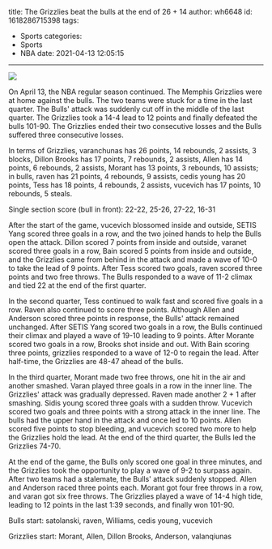title: The Grizzlies beat the bulls at the end of 26 + 14
author: wh6648
id: 1618286715398
tags: 
- Sports
categories: 
- Sports
- NBA
date: 2021-04-13 12:05:15
---
![](https://p6.itc.cn/images01/20210413/39e50b25e0db4942a3b112cf77ad7cbc.jpeg)


On April 13, the NBA regular season continued. The Memphis Grizzlies were at home against the bulls. The two teams were stuck for a time in the last quarter. The Bulls' attack was suddenly cut off in the middle of the last quarter. The Grizzlies took a 14-4 lead to 12 points and finally defeated the bulls 101-90. The Grizzlies ended their two consecutive losses and the Bulls suffered three consecutive losses.

In terms of Grizzlies, varanchunas has 26 points, 14 rebounds, 2 assists, 3 blocks, Dillon Brooks has 17 points, 7 rebounds, 2 assists, Allen has 14 points, 6 rebounds, 2 assists, Morant has 13 points, 3 rebounds, 10 assists; in bulls, raven has 21 points, 4 rebounds, 9 assists, cedis young has 20 points, Tess has 18 points, 4 rebounds, 2 assists, vucevich has 17 points, 10 rebounds, 5 steals.

Single section score (bull in front): 22-22, 25-26, 27-22, 16-31

After the start of the game, vucevich blossomed inside and outside, SETIS Yang scored three goals in a row, and the two joined hands to help the Bulls open the attack. Dillon scored 7 points from inside and outside, varanet scored three goals in a row, Bain scored 5 points from inside and outside, and the Grizzlies came from behind in the attack and made a wave of 10-0 to take the lead of 9 points. After Tess scored two goals, raven scored three points and two free throws. The Bulls responded to a wave of 11-2 climax and tied 22 at the end of the first quarter.

In the second quarter, Tess continued to walk fast and scored five goals in a row. Raven also continued to score three points. Although Allen and Anderson scored three points in response, the Bulls' attack remained unchanged. After SETIS Yang scored two goals in a row, the Bulls continued their climax and played a wave of 19-10 leading to 9 points. After Morante scored two goals in a row, Brooks shot inside and out. With Bain scoring three points, grizzlies responded to a wave of 12-0 to regain the lead. After half-time, the Grizzlies are 48-47 ahead of the bulls.

In the third quarter, Morant made two free throws, one hit in the air and another smashed. Varan played three goals in a row in the inner line. The Grizzlies' attack was gradually depressed. Raven made another 2 + 1 after smashing. Sidis young scored three goals with a sudden throw. Vucevich scored two goals and three points with a strong attack in the inner line. The bulls had the upper hand in the attack and once led to 10 points. Allen scored five points to stop bleeding, and vucevich scored two more to help the Grizzlies hold the lead. At the end of the third quarter, the Bulls led the Grizzlies 74-70.

At the end of the game, the Bulls only scored one goal in three minutes, and the Grizzlies took the opportunity to play a wave of 9-2 to surpass again. After two teams had a stalemate, the Bulls' attack suddenly stopped. Allen and Anderson raced three points each. Morant got four free throws in a row, and varan got six free throws. The Grizzlies played a wave of 14-4 high tide, leading to 12 points in the last 1:39 seconds, and finally won 101-90.

Bulls start: satolanski, raven, Williams, cedis young, vucevich

Grizzlies start: Morant, Allen, Dillon Brooks, Anderson, valanqiunas

